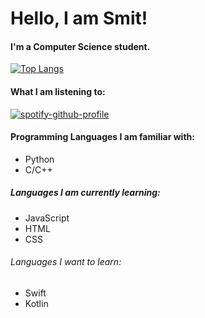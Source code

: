 # Hello, I am Smit!

#### I'm a Computer Science student.

[![Top Langs](https://github-readme-stats.vercel.app/api/top-langs/?username=smit2553&layout=donut&theme=onedark)](https://github.com/smit2553)

#### What I am listening to:

[![spotify-github-profile](https://spotify-github-profile.vercel.app/api/view?uid=fplkn5zdf35gtkfd9apnrxz4o&cover_image=true&theme=natemoo-re&show_offline=false&background_color=121212&interchange=false&bar_color=53b14f&bar_color_cover=false)](https://github.com/smit2553)

#### Programming Languages I am familiar with:

- Python
- C/C++

##### Languages I am currently learning:

- JavaScript
- HTML
- CSS

###### Languages I want to learn:

- Swift
- Kotlin
